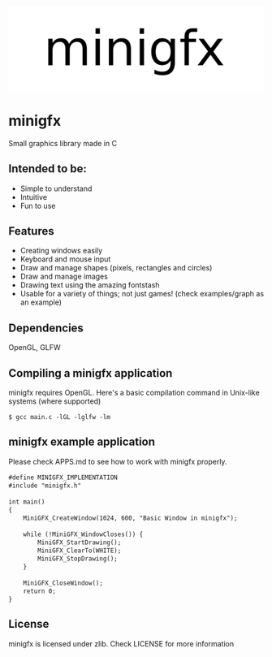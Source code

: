 ![](./resources/header.png)

# minigfx
Small graphics library made in C

## Intended to be:
- Simple to understand
- Intuitive
- Fun to use

## Features
- Creating windows easily
- Keyboard and mouse input
- Draw and manage shapes (pixels, rectangles and circles)
- Draw and manage images
- Drawing text using the amazing fontstash
- Usable for a variety of things; not just games! (check examples/graph as an example)

## Dependencies
OpenGL, GLFW

## Compiling a minigfx application
minigfx requires OpenGL. Here's a basic compilation command in Unix-like systems (where supported)
```
$ gcc main.c -lGL -lglfw -lm
```

## minigfx example application
Please check APPS.md to see how to work with minigfx properly.
```
#define MINIGFX_IMPLEMENTATION
#include "minigfx.h"

int main()
{
    MiniGFX_CreateWindow(1024, 600, "Basic Window in minigfx");

    while (!MiniGFX_WindowCloses()) {
        MiniGFX_StartDrawing();
        MiniGFX_ClearTo(WHITE);
        MiniGFX_StopDrawing();
    }

    MiniGFX_CloseWindow();
    return 0;
}
```

## License
minigfx is licensed under zlib. Check LICENSE for more information

